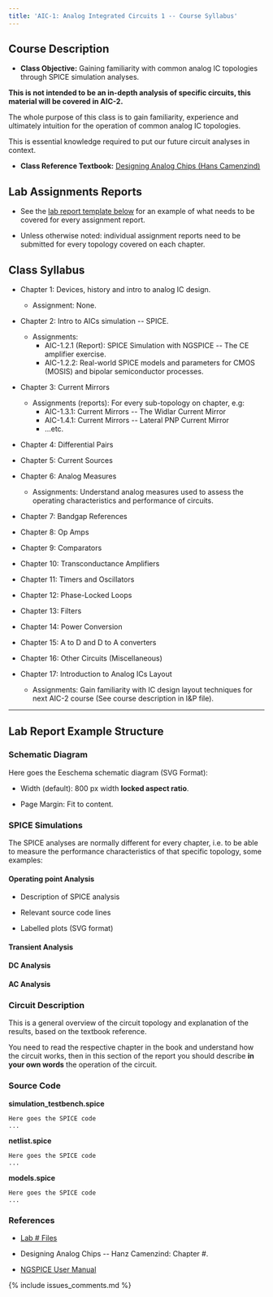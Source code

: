 ```yaml
---
title: 'AIC-1: Analog Integrated Circuits 1 -- Course Syllabus' 
---
```


Course Description
------------------

* **Class Objective:** Gaining familiarity with common analog IC topologies
    through SPICE simulation analyses.

**This is not intended to be an in-depth analysis of specific circuits, 
this material will be covered in AIC-2.** 

The whole purpose of this class is to gain familiarity, experience and 
ultimately intuition for the operation of common analog IC topologies. 

This is essential knowledge required to put our future circuit analyses in 
context.

* **Class Reference Textbook:** [Designing Analog Chips (Hans Camenzind)](http://designinganalogchips.com)

Lab Assignments Reports
----------------------

* See the [lab report template below](#lab-report-example-section) for an 
    example of what needs to be covered for every assignment report.

* Unless otherwise noted: individual assignment reports need to be submitted for
    every topology covered on each chapter.

Class Syllabus
--------------

* Chapter 1: Devices, history and intro to analog IC design.
    + Assignment: None.

* Chapter 2: Intro to AICs simulation -- SPICE.
    + Assignments:
        - AIC-1.2.1 (Report): SPICE Simulation with NGSPICE -- The CE amplifier
            exercise.
        - AIC-1.2.2: Real-world SPICE models and parameters for CMOS (MOSIS)
            and bipolar semiconductor processes.

* Chapter 3: Current Mirrors
    + Assignments (reports): For every sub-topology on chapter, e.g:
        - AIC-1.3.1: Current Mirrors -- The Widlar Current Mirror
        - AIC-1.4.1: Current Mirrors -- Lateral PNP Current Mirror
        - ...etc.

* Chapter 4: Differential Pairs

* Chapter 5: Current Sources

* Chapter 6: Analog Measures
    + Assignments: Understand analog measures used to assess the
        operating characteristics and performance of circuits. 

* Chapter 7: Bandgap References

* Chapter 8: Op Amps

* Chapter 9: Comparators

* Chapter 10: Transconductance Amplifiers

* Chapter 11: Timers and Oscillators

* Chapter 12: Phase-Locked Loops

* Chapter 13: Filters

* Chapter 14: Power Conversion 

* Chapter 15: A to D and D to A converters 

* Chapter 16: Other Circuits (Miscellaneous)

* Chapter 17: Introduction to Analog ICs Layout
    + Assignments: Gain familiarity with IC design layout techniques for next 
        AIC-2 course (See course description in I&P file). 

---

Lab Report Example Structure <a name="lab-report-example-section">
----------------------------

### Schematic Diagram

Here goes the Eeschema schematic diagram (SVG Format): 

* Width (default): 800 px width **locked aspect ratio**.

* Page Margin: Fit to content.

### SPICE Simulations

The SPICE analyses are normally different for every chapter, i.e. to be able to 
measure the performance characteristics of that specific topology, some
examples:

#### Operating point Analysis

* Description of SPICE analysis

* Relevant source code lines

* Labelled plots (SVG format)

#### Transient Analysis

#### DC Analysis

#### AC Analysis

### Circuit Description

This is a general overview of the circuit topology and explanation of the results,
based on the textbook reference. 

You need to read the respective chapter in the book and understand how the
circuit works, then in this section of the report you should describe **in your
own words** the operation of the circuit. 

### Source Code

**simulation\_testbench.spice**

~~~
Here goes the SPICE code
...
~~~

**netlist.spice**

~~~
Here goes the SPICE code
...
~~~

**models.spice**

~~~
Here goes the SPICE code
...
~~~

### References

* [Lab # Files](https://github.com/camilotejeiro/aic_1_lab)

* Designing Analog Chips -- Hanz Camenzind: Chapter #.

* [NGSPICE User Manual](http://ngspice.sourceforge.net/docs/ngspice26-manual.pdf) 

{% include issues_comments.md %}

